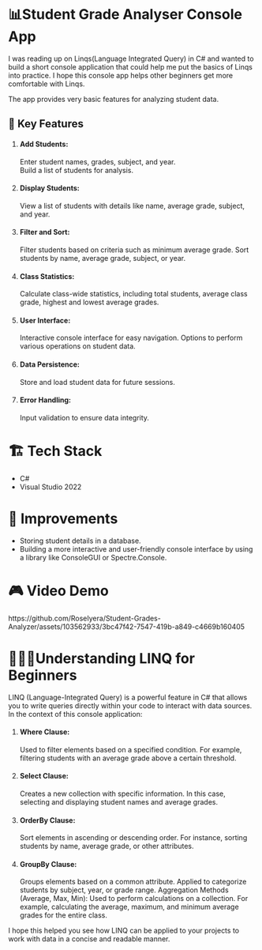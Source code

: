 <h1>📊Student Grade Analyser Console App</h1>

I was reading up on Linqs(Language Integrated Query) in C# and wanted to build a short console application that could help me put the basics of Linqs into practice.
I hope this console app helps other beginners get more comfortable with Linqs.

The app provides very basic features for analyzing student data. 

<h2>🚀 Key Features</h2>
<ol>
<li><h4>Add Students:</h4></li>
Enter student names, grades, subject, and year.</br>
Build a list of students for analysis.

<li><h4>Display Students:</h4></li>
View a list of students with details like name, average grade, subject, and year.

<li><h4>Filter and Sort:</h4></li>
Filter students based on criteria such as minimum average grade.
Sort students by name, average grade, subject, or year.

<li><h4>Class Statistics:</h4></li>
Calculate class-wide statistics, including total students, average class grade, highest and lowest average grades.

<li><h4>User Interface:</h4></li>
Interactive console interface for easy navigation.
Options to perform various operations on student data.

<li><h4>Data Persistence:</h4></li>
Store and load student data for future sessions.

<li><h4>Error Handling:</h4></li>
Input validation to ensure data integrity.
</ol>

<h1>🏗 Tech Stack</h1>
<ul>
  <li>C#</li>
  <li>Visual Studio 2022</li>
</ul>

<h1>🔧 Improvements</h1>
<ul>
  <li>Storing student details in a database.</li>
  <li>Building a more interactive and user-friendly console interface by using a library like ConsoleGUI or Spectre.Console.</li>
</ul>

<h1>🎮 Video Demo</h1>
https://github.com/RoseIyera/Student-Grades-Analyzer/assets/103562933/3bc47f42-7547-419b-a849-c4669b160405


<h1>👩🏾‍🦱Understanding LINQ for Beginners</h1>
LINQ (Language-Integrated Query) is a powerful feature in C# that allows you to write queries directly within your code to interact with data sources. 
In the context of this console application:
<ol>
<li><h4>Where Clause:</h4></li>
Used to filter elements based on a specified condition. For example, filtering students with an average grade above a certain threshold.

<li><h4>Select Clause:</h4></li>
Creates a new collection with specific information. In this case, selecting and displaying student names and average grades.

<li><h4>OrderBy Clause:</h4></li>
Sort elements in ascending or descending order. For instance, sorting students by name, average grade, or other attributes.

<li><h4>GroupBy Clause:</h4></li>
Groups elements based on a common attribute. Applied to categorize students by subject, year, or grade range.
Aggregation Methods (Average, Max, Min):
Used to perform calculations on a collection. For example, calculating the average, maximum, and minimum average grades for the entire class.
</ol>

I hope this helped you see how LINQ can be applied to your projects to work with data in a concise and readable manner.
